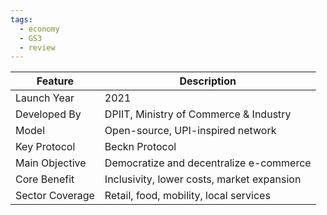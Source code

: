 ```yaml
---
tags:
  - economy
  - GS3
  - review
---
```

| Feature         | Description                                |
| --------------- | ------------------------------------------ |
| Launch Year     | 2021                                       |
| Developed By    | DPIIT, Ministry of Commerce & Industry     |
| Model           | Open-source, UPI-inspired network          |
| Key Protocol    | Beckn Protocol                             |
| Main Objective  | Democratize and decentralize e-commerce    |
| Core Benefit    | Inclusivity, lower costs, market expansion |
| Sector Coverage | Retail, food, mobility, local services     |